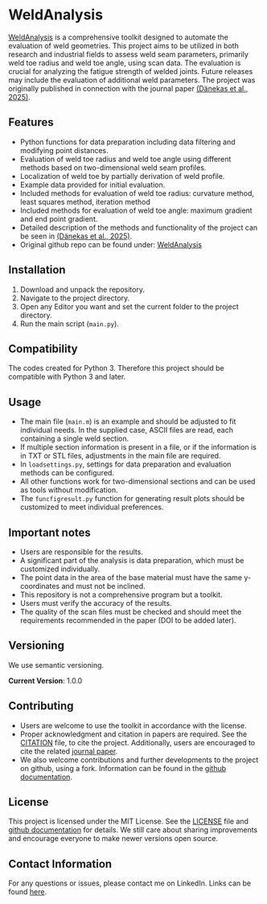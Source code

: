 
# WeldAnalysis

[WeldAnalysis](https://github.com/cdaenekas/WeldAnalysis) is a comprehensive toolkit designed to automate the evaluation of weld geometries. This project aims to be utilized in both research and industrial fields to assess weld seam parameters, primarily weld toe radius and weld toe angle, using scan data. The evaluation is crucial for analyzing the fatigue strength of welded joints. Future releases may include the evaluation of additional weld parameters. The project was originally published in connection with the journal paper [(Dänekas et al., 2025)](https://www.sciencedirect.com/science/article/pii/S0143974X2400662X).

## Features

- Python functions for data preparation including data filtering and modifying point distances.
- Evaluation of weld toe radius and weld toe angle using different methods based on two-dimensional weld seam profiles.
- Localization of weld toe by partially derivation of weld profile.
- Example data provided for initial evaluation.
- Included methods for evaluation of weld toe radius: curvature method, least squares method, iteration method
- Included methods for evaluation of weld toe angle: maximum gradient and end point gradient.
- Detailed description of the methods and functionality of the project can be seen in [(Dänekas et al., 2025)](https://www.sciencedirect.com/science/article/pii/S0143974X2400662X).
- Original github repo can be found under: [WeldAnalysis](https://github.com/cdaenekas/WeldAnalysis)

## Installation

1. Download and unpack the repository.
2. Navigate to the project directory.
3. Open any Editor you want and set the current folder to the project directory.
4. Run the main script (`main.py`).

## Compatibility

The codes created for Python 3. Therefore this project should be compatible with Python 3 and later.

## Usage

- The main file (`main.m`) is an example and should be adjusted to fit individual needs. In the supplied case, ASCII files are read, each containing a single weld section.
- If multiple section information is present in a file, or if the information is in TXT or STL files, adjustments in the main file are required.
- In `loadsettings.py`, settings for data preparation and evaluation methods can be configured.
- All other functions work for two-dimensional sections and can be used as tools without modification.
- The `funcfigresult.py` function for generating result plots should be customized to meet individual preferences.

## Important notes

- Users are responsible for the results.
- A significant part of the analysis is data preparation, which must be customized individually.
- The point data in the area of the base material must have the same y-coordinates and must not be inclined. 
- This repository is not a comprehensive program but a toolkit.
- Users must verify the accuracy of the results.
- The quality of the scan files must be checked and should meet the requirements recommended in the paper (DOI to be added later).

## Versioning

We use semantic versioning.

**Current Version**: 1.0.0

## Contributing

- Users are welcome to use the toolkit in accordance with the license.
- Proper acknowledgment and citation in papers are required. See the [CITATION](CITATION.cff) file, to cite the project. Additionally, users are encouraged to cite the related [journal paper](https://www.sciencedirect.com/science/article/pii/S0143974X2400662X).
- We also welcome contributions and further developments to the project on github, using a fork. Information can be found in the [github documentation](https://docs.github.com/de/pull-requests).

## License

This project is licensed under the MIT License. See the [LICENSE](LICENSE.lic) file and [github documentation](https://choosealicense.com/licenses/mit/) for details.
We still care about sharing improvements and encourage everyone to make newer versions open source.

## Contact Information

For any questions or issues, please contact me on LinkedIn. Links can be found [here](https://github.com/cdaenekas).

